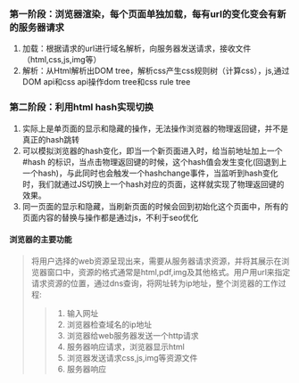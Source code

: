 ### 第一阶段：浏览器渲染，每个页面单独加载，每有url的变化变会有新的服务器请求
   1. 加载：根据请求的url进行域名解析，向服务器发送请求，接收文件（html,css,js,img等）
   2. 解析：从Html解析出DOM tree，解析css产生css规则树（计算css），js,通过DOM api和css api操作dom tree和css rule tree

### 第二阶段：利用html hash实现切换
  1. 实际上是单页面的显示和隐藏的操作，无法操作浏览器的物理返回键，并不是真正的hash跳转
  2. 可以模拟浏览器的hash变化，即当一个新页面进入时，给当前地址加上一个#hash 的标识，当点击物理返回键的时候，这个hash值会发生变化(回退到上一个hash)，与此同时也会触发一个hashchange事件，当监听到hash变化时，我们就通过JS切换上一个hash对应的页面，这样就实现了物理返回键的效果。
   3. 同一页面的显示和隐藏，当刷新页面的时候会回到初始化这个页面中，所有的页面内容的替换与操作都是通过js，不利于seo优化
    
 #### 浏览器的主要功能
 > 将用户选择的web资源呈现出来，需要从服务器请求资源，并将其展示在浏览器窗口中，资源的格式通常是html,pdf,img及其他格式。用户用url来指定请求资源的位置，通过dns查询，将网址转为ip地址，整个浏览器的工作过程:
>> 1. 输入网址
>> 2. 浏览器检查域名的ip地址
>> 3. 浏览器给web服务器发送一个http请求
>> 4. 服务器响应请求，浏览器显示html
>> 5. 浏览器发送请求css,js,img等资源文件
>> 6. 服务器响应

